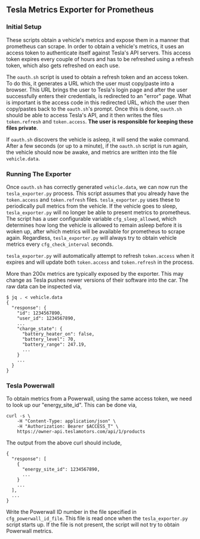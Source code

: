 ## Tesla Metrics Exporter for Prometheus

### Initial Setup

These scripts obtain a vehicle's metrics and expose them in a manner that
prometheus can scrape. In order to obtain a vehicle's metrics, it uses an
access token to authenticate itself against Tesla's API servers. This access
token expires every couple of hours and has to be refreshed using a refresh
token, which also gets refreshed on each use. 

The `oauth.sh` script is used to obtain a refresh token and an access token.
To do this, it generates a URL which the user must copy/paste into a browser.
This URL brings the user to Tesla's login page and after the user successfully
enters their credentials, is redirected to an "error" page. What is important
is the access code in this redirected URL, which the user then copy/pastes
back to the `oauth.sh`'s prompt. Once this is done, `oauth.sh` should be able
to access Tesla's API, and it then writes the files `token.refresh` and
`token.access`. **The user is responsible for keeping these files private**.

If `oauth.sh` discovers the vehicle is asleep, it will send the wake command.
After a few seconds (or up to a minute), if the `oauth.sh` script is run again, 
the vehicle should now be awake, and metrics are written into the file
`vehicle.data`.

### Running The Exporter

Once `oauth.sh` has correctly generated `vehicle.data`, we can now run the
`tesla_exporter.py` process. This script assumes that you already have the
`token.access` and `token.refresh` files. `tesla_exporter.py` uses these
to periodically pull metrics from the vehicle. If the vehicle goes to sleep,
`tesla_exporter.py` will no longer be able to present metrics to prometheus.
The script has a user configurable variable `cfg_sleep_allowed`, which
determines how long the vehicle is allowed to remain asleep before it is
woken up, after which metrics will be available for prometheus to scrape
again. Regardless, `tesla_exporter.py` will always try to obtain vehicle
metrics every `cfg_check_interval` seconds.

`tesla_exporter.py` will automatically attempt to refresh `token.access`
when it expires and will update both `token.access` and `token.refresh` in
the process.

More than 200x metrics are typically exposed by the exporter. This may change
as Tesla pushes newer versions of their software into the car. The raw data
can be inspected via,

```
$ jq . < vehicle.data
{
  "response": {
    "id": 1234567890,
    "user_id": 1234567890,
    ...
    "charge_state": {
      "battery_heater_on": false,
      "battery_level": 70,
      "battery_range": 247.19,
      ...
    }
    ...
  }
}
```

### Tesla Powerwall

To obtain metrics from a Powerwall, using the same access token, we need to
look up our "energy_site_id". This can be done via,

```
curl -s \
    -H "Content-Type: application/json" \
    -H "Authorization: Bearer $ACCESS_T" \
    https://owner-api.teslamotors.com/api/1/products
```

The output from the above curl should include,

```
{
  "response": [
    {
      "energy_site_id": 1234567890,
      ...
    }
    ...
  ],
  ...
}
```

Write the Powerwall ID number in the file specified in `cfg_powerwall_id_file`.
This file is read once when the `tesla_exporter.py` script starts up. If the
file is not present, the script will not try to obtain Powerwall metrics.

